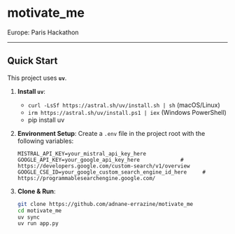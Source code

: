 # motivate_me
Europe: Paris Hackathon

---

## Quick Start

This project uses **`uv`**.

1.  **Install `uv`**:
    * `curl -LsSf https://astral.sh/uv/install.sh | sh` (macOS/Linux)
    * `irm https://astral.sh/uv/install.ps1 | iex` (Windows PowerShell)
    * pip install uv

2.  **Environment Setup**:
    Create a `.env` file in the project root with the following variables:
    ```env
    MISTRAL_API_KEY=your_mistral_api_key_here
    GOOGLE_API_KEY=your_google_api_key_here             # https://developers.google.com/custom-search/v1/overview
    GOOGLE_CSE_ID=your_google_custom_search_engine_id_here     # https://programmablesearchengine.google.com/
    ```

3.  **Clone & Run**:
    ```bash
    git clone https://github.com/adnane-errazine/motivate_me
    cd motivate_me
    uv sync
    uv run app.py
    ```